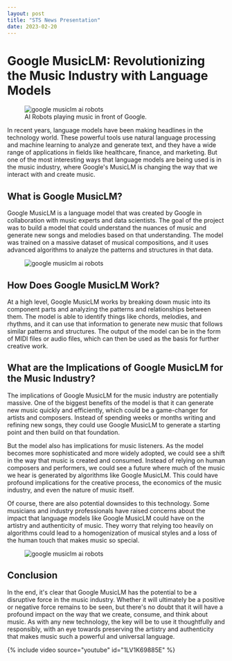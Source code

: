 ```yaml
---
layout: post
title: "STS News Presentation"
date: 2023-02-20
---
```

# Google MusicLM: Revolutionizing the Music Industry with Language Models

<figure>
  <img src="https://technology.inquirer.net/files/2023/01/MusicLM-logll.com_-620x382.png" alt="google musiclm ai robots" loading="lazy">
  <figcaption>
    AI Robots playing music in front of Google.
  </figcaption>
</figure>

In recent years, language models have been making headlines in the technology world. These powerful tools use natural language processing and machine learning to analyze and generate text, and they have a wide range of applications in fields like healthcare, finance, and marketing. But one of the most interesting ways that language models are being used is in the music industry, where Google's MusicLM is changing the way that we interact with and create music.

## What is Google MusicLM?

Google MusicLM is a language model that was created by Google in collaboration with music experts and data scientists. The goal of the project was to build a model that could understand the nuances of music and generate new songs and melodies based on that understanding. The model was trained on a massive dataset of musical compositions, and it uses advanced algorithms to analyze the patterns and structures in that data.

<figure>
  <img src="https://cdn.shopify.com/s/files/1/0101/0253/8321/articles/Google_Unveils_MusicLM.jpg?v=1675868594&width=1000" alt="google musiclm ai robots" loading="lazy">
</figure>

## How Does Google MusicLM Work?

At a high level, Google MusicLM works by breaking down music into its component parts and analyzing the patterns and relationships between them. The model is able to identify things like chords, melodies, and rhythms, and it can use that information to generate new music that follows similar patterns and structures. The output of the model can be in the form of MIDI files or audio files, which can then be used as the basis for further creative work.

## What are the Implications of Google MusicLM for the Music Industry?

The implications of Google MusicLM for the music industry are potentially massive. One of the biggest benefits of the model is that it can generate new music quickly and efficiently, which could be a game-changer for artists and composers. Instead of spending weeks or months writing and refining new songs, they could use Google MusicLM to generate a starting point and then build on that foundation.

But the model also has implications for music listeners. As the model becomes more sophisticated and more widely adopted, we could see a shift in the way that music is created and consumed. Instead of relying on human composers and performers, we could see a future where much of the music we hear is generated by algorithms like Google MusicLM. This could have profound implications for the creative process, the economics of the music industry, and even the nature of music itself.

Of course, there are also potential downsides to this technology. Some musicians and industry professionals have raised concerns about the impact that language models like Google MusicLM could have on the artistry and authenticity of music. They worry that relying too heavily on algorithms could lead to a homogenization of musical styles and a loss of the human touch that makes music so special.

<figure>
  <img src="https://toneisland.com/wp-content/uploads/2022/05/Music-Industry-Statistics-Featured.jpg" alt="google musiclm ai robots" loading="lazy">
</figure>

## Conclusion

In the end, it's clear that Google MusicLM has the potential to be a disruptive force in the music industry. Whether it will ultimately be a positive or negative force remains to be seen, but there's no doubt that it will have a profound impact on the way that we create, consume, and think about music. As with any new technology, the key will be to use it thoughtfully and responsibly, with an eye towards preserving the artistry and authenticity that makes music such a powerful and universal language.

{% include video source="youtube" id="1LV1K69885E" %}
